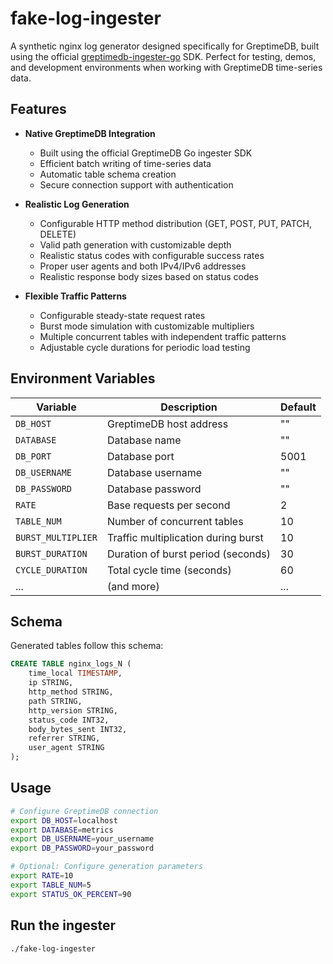 # fake-log-ingester

A synthetic nginx log generator designed specifically for GreptimeDB, built using the official [greptimedb-ingester-go](https://github.com/GreptimeTeam/greptimedb-ingester-go) SDK. Perfect for testing, demos, and development environments when working with GreptimeDB time-series data.

## Features

- **Native GreptimeDB Integration**
  - Built using the official GreptimeDB Go ingester SDK
  - Efficient batch writing of time-series data
  - Automatic table schema creation
  - Secure connection support with authentication

- **Realistic Log Generation**
  - Configurable HTTP method distribution (GET, POST, PUT, PATCH, DELETE)
  - Valid path generation with customizable depth
  - Realistic status codes with configurable success rates
  - Proper user agents and both IPv4/IPv6 addresses
  - Realistic response body sizes based on status codes

- **Flexible Traffic Patterns**
  - Configurable steady-state request rates
  - Burst mode simulation with customizable multipliers
  - Multiple concurrent tables with independent traffic patterns
  - Adjustable cycle durations for periodic load testing

## Environment Variables

| Variable | Description | Default |
|----------|-------------|---------|
| `DB_HOST` | GreptimeDB host address | "" |
| `DATABASE` | Database name | "" |
| `DB_PORT` | Database port | 5001 |
| `DB_USERNAME` | Database username | "" |
| `DB_PASSWORD` | Database password | "" |
| `RATE` | Base requests per second | 2 |
| `TABLE_NUM` | Number of concurrent tables | 10 |
| `BURST_MULTIPLIER` | Traffic multiplication during burst | 10 |
| `BURST_DURATION` | Duration of burst period (seconds) | 30 |
| `CYCLE_DURATION` | Total cycle time (seconds) | 60 |
| ... | (and more) | ... |

## Schema

Generated tables follow this schema:
```sql
CREATE TABLE nginx_logs_N (
    time_local TIMESTAMP,
    ip STRING,
    http_method STRING,
    path STRING,
    http_version STRING,
    status_code INT32,
    body_bytes_sent INT32,
    referrer STRING,
    user_agent STRING
);
```

## Usage
```bash
# Configure GreptimeDB connection
export DB_HOST=localhost
export DATABASE=metrics
export DB_USERNAME=your_username
export DB_PASSWORD=your_password

# Optional: Configure generation parameters
export RATE=10
export TABLE_NUM=5
export STATUS_OK_PERCENT=90
```

## Run the ingester
```bash
./fake-log-ingester
```
